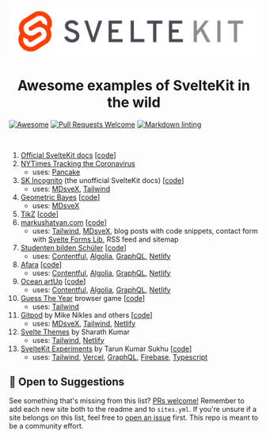 <p align="center">
  <img src="assets/svelte-kit.svg" alt="SvelteKit" width="500">
</p>

<h1 align="center">Awesome examples of SvelteKit in the wild</h1>

<p align="center">

[![Awesome](https://cdn.rawgit.com/sindresorhus/awesome/d7305f38d29fed78fa85652e3a63e154dd8e8829/media/badge.svg)](https://github.com/sindresorhus/awesome)
[![Pull Requests Welcome](https://img.shields.io/badge/Pull%20Requests-welcome-brightgreen.svg)](https://github.com/janosh/awesome-svelte-kit/pulls)
[![Markdown linting](https://github.com/janosh/awesome-svelte-kit/workflows/Linter/badge.svg)](https://github.com/janosh/awesome-svelte-kit/actions)
</p>

<br>

1. [Official SvelteKit docs](https://kit.svelte.dev) [[code](https://github.com/sveltejs/sites/tree/master/sites/kit.svelte.dev)]
2. [NYTimes Tracking the Coronavirus](https://nytimes.com/interactive/2021/us/new-york-city-new-york-covid-cases.html)
    - uses: [Pancake]
3. [SK Incognito](https://sk-incognito.vercel.app) (the unofficial SvelteKit docs) [[code](https://github.com/GrygrFlzr/kit-docs)]
    - uses: [MDsveX], [Tailwind]
4. [Geometric Bayes](https://svelte-geometric-bayes.netlify.app) [[code](https://github.com/janosh/svelte-geometric-bayes)]
    - uses: [MDsveX]
5. [TikZ](https://tikz.netlify.app) [[code](https://github.com/janosh/tikz)]
6. [markushatvan.com](https://markushatvan.com) [[code](https://github.com/mhatvan/markushatvan.com)]
    - uses: [Tailwind], [MDsveX], blog posts with code snippets, contact form with [Svelte Forms Lib], RSS feed and sitemap
7. [Studenten bilden Schüler](https://studenten-bilden-schueler.de) [[code](https://github.com/sbsev/svelte-site)]
    - uses: [Contentful], [Algolia], [GraphQL], [Netlify]
8. [Afara](https://afara.foundation) [[code](https://github.com/janosh/afara)]
    - uses: [Contentful], [Algolia], [GraphQL], [Netlify]
9. [Ocean artUp](https://ocean-artup.eu) [[code](https://github.com/janosh/ocean-artup)]
    - uses: [Contentful], [Algolia], [GraphQL], [Netlify]
10. [Guess The Year](https://guess-the-year.davjhan.com) browser game [[code](https://github.com/davjhan/guess-the-year-game)]
    - uses: [Tailwind]
11. [Gitpod](https://gitpod.io) by Mike Nikles and others [[code](https://github.com/gitpod-io/website)]
    - uses: [MDsveX], [Tailwind], [Netlify]
12. [Svelte Themes](https://sveltethemes.dev) by Sharath Kumar
    - uses: [Tailwind], [Netlify]
13. [SvelteKit Experiments](https://sveltekit-demo-psi.vercel.app) by Tarun Kumar Sukhu [[code](https://github.com/tsukhu/sveltekit-demo)]
    - uses: [Tailwind], [Vercel], [GraphQL], [Firebase], [Typescript]

## 🎉 Open to Suggestions

See something that's missing from this list? [PRs welcome!](https://github.com/janosh/awesome-svelte-kit/edit/main/readme.md) Remember to add each new site both to the readme and to `sites.yml`. If you're unsure if a site belongs on this list, feel free to [open an issue](https://github.com/janosh/awesome-svelte-kit/issues/new) first. This repo is meant to be a community effort.

[MDsveX]: https://github.com/pngwn/MDsveX
[Tailwind]: https://tailwindcss.com
[Pancake]: https://github.com/Rich-Harris/pancake
[Svelte Forms Lib]: https://github.com/tjinauyeung/svelte-forms-lib
[Contentful]: https://contentful.com
[Algolia]: https://algolia.com
[GraphQL]: https://graphql.org
[Netlify]: https://netlify.com
[Vercel]: https://vercel.com
[Firebase]: https://firebase.google.com
[Typescript]: https://typescriptlang.org
